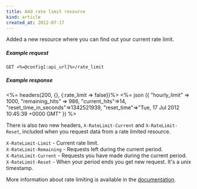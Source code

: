 ```yaml
---
title: Add rate limit resource
kind: article
created_at: 2012-07-17
---
```


Added a new resource where you can find out your current rate limit.

##### Example request
```
GET <%=@config[:api_url]%>/rate_limit
```

##### Example response
<%= headers(200, {}, {:rate_limit => false})%>
<%= json ({
  "hourly_limit" => 1000,
  "remaining_hits" => 986,
  "current_hits"=>14,
  "reset_time_in_seconds"=>1342521939,
  "reset_time"=>"Tue, 17 Jul 2012 10:45:39 +0000 GMT"
}) %>

There is also two new headers, `X-RateLimit-Current` and `X-RateLimit-Reset`, included when you request data from a rate limited resource.

`X-RateLimit-Limit` - Current rate limit.   
`X-RateLimit-Remaining` - Requests left during the current period.   
`X-RateLimit-Current` - Requests you have made during the current period.   
`X-RateLimit-Reset` - When your period ends you get new request. It's a unix timestamp.   

More information about rate limiting is available in the [documentation](/api/#rate-limiting).
